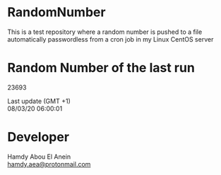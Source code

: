 # RandomNumber    
This is a test repository where a random number is pushed to a file automatically passwordless from a cron job in my Linux CentOS server    
# Random Number of the last run   
23693
      
Last update (GMT +1)    
08/03/20 06:00:01
# Developer    
Hamdy Abou El Anein   
hamdy.aea@protonmail.com
